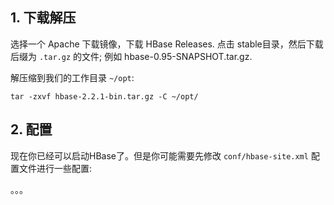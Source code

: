
## 1. 下载解压

选择一个 Apache 下载镜像，下载 HBase Releases. 点击 stable目录，然后下载后缀为 `.tar.gz` 的文件; 例如 hbase-0.95-SNAPSHOT.tar.gz.

解压缩到我们的工作目录 `~/opt`:
```
tar -zxvf hbase-2.2.1-bin.tar.gz -C ~/opt/
```

## 2. 配置

现在你已经可以启动HBase了。但是你可能需要先修改 `conf/hbase-site.xml` 配置文件进行一些配置:








。。。
